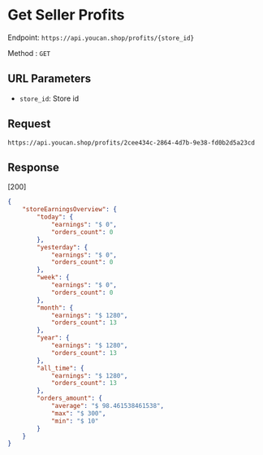 # Get Seller Profits

Endpoint: `https://api.youcan.shop/profits/{store_id}`

Method :  `GET`

## URL Parameters

- `store_id`: Store id

## Request

`https://api.youcan.shop/profits/2cee434c-2864-4d7b-9e38-fd0b2d5a23cd`

## Response

[200]

```json
{
    "storeEarningsOverview": {
        "today": {
            "earnings": "$ 0",
            "orders_count": 0
        },
        "yesterday": {
            "earnings": "$ 0",
            "orders_count": 0
        },
        "week": {
            "earnings": "$ 0",
            "orders_count": 0
        },
        "month": {
            "earnings": "$ 1280",
            "orders_count": 13
        },
        "year": {
            "earnings": "$ 1280",
            "orders_count": 13
        },
        "all_time": {
            "earnings": "$ 1280",
            "orders_count": 13
        },
        "orders_amount": {
            "average": "$ 98.461538461538",
            "max": "$ 300",
            "min": "$ 10"
        }
    }
}
```